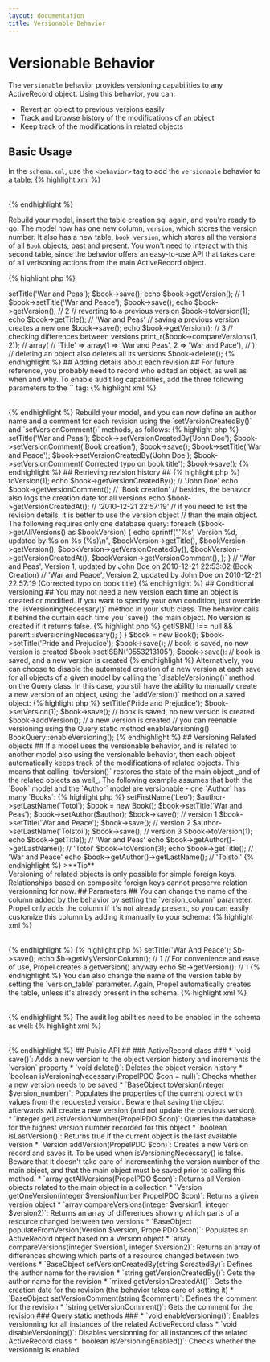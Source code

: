 ```yaml
---
layout: documentation
title: Versionable Behavior
---
```


# Versionable Behavior #

The `versionable` behavior provides versioning capabilities to any ActiveRecord object. Using this behavior, you can:

* Revert an object to previous versions easily
* Track and browse history of the modifications of an object
* Keep track of the modifications in related objects

## Basic Usage ##

In the `schema.xml`, use the `<behavior>` tag to add the `versionable` behavior to a table:
{% highlight xml %}
<table name="book">
  <column name="id" required="true" primaryKey="true" autoIncrement="true" type="INTEGER" />
  <column name="title" type="VARCHAR" required="true" />
  <behavior name="versionable" />
</table>
{% endhighlight %}

Rebuild your model, insert the table creation sql again, and you're ready to go. The model now has one new column, `version`, which stores the version number. It also has a new table, `book_version`, which stores all the versions of all `Book` objects, past and present. You won't need to interact with this second table, since the behavior offers an easy-to-use API that takes care of all verisoning actions from the main ActiveRecord object.

{% highlight php %}
<?php
$book = new Book();

// automatic version increment
$book->setTitle('War and Peas');
$book->save();
echo $book->getVersion(); // 1
$book->setTitle('War and Peace');
$book->save();
echo $book->getVersion(); // 2

// reverting to a previous version
$book->toVersion(1);
echo $book->getTitle(); // 'War and Peas'
// saving a previous version creates a new one
$book->save();
echo $book->getVersion(); // 3

// checking differences between versions
print_r($book->compareVersions(1, 2));
// array(
//   'Title' => array(1 => 'War and Peas', 2 => 'War and Pace'),
// );

// deleting an object also deletes all its versions
$book->delete();
{% endhighlight %}

## Adding details about each revision ##

For future reference, you probably need to record who edited an object, as well as when and why. To enable audit log capabilities, add the three following parameters to the `<behavior>` tag:

{% highlight xml %}
<table name="book">
  <column name="id" required="true" primaryKey="true" autoIncrement="true" type="INTEGER" />
  <column name="title" type="VARCHAR" required="true" />
  <behavior name="versionable">
    <parameter name="log_created_at" value="true" />
    <parameter name="log_created_by" value="true" />
    <parameter name="log_comment" value="true" />
  </behavior>
</table>
{% endhighlight %}

Rebuild your model, and you can now define an author name and a comment for each revision using the `setVersionCreatedBy()` and `setVersionComment()` methods, as follows:

{% highlight php %}
<?php
$book = new Book();
$book->setTitle('War and Peas');
$book->setVersionCreatedBy('John Doe');
$book->setVersionComment('Book creation');
$book->save();

$book->setTitle('War and Peace');
$book->setVersionCreatedBy('John Doe');
$book->setVersionComment('Corrected typo on book title');
$book->save();
{% endhighlight %}

## Retrieving revision history ##

{% highlight php %}
<?php
// details about each revision are available for all versions of an object
$book->toVersion(1);
echo $book->getVersionCreatedBy(); // 'John Doe'
echo $book->getVersionComment(); // 'Book creation'
// besides, the behavior also logs the creation date for all versions
echo $book->getVersionCreatedAt(); // '2010-12-21 22:57:19'

// if you need to list the revision details, it is better to use the version object
// than the main object. The following requires only one database query:
foreach ($book->getAllVersions() as $bookVersion) {
  echo sprintf("'%s', Version %d, updated by %s on %s (%s)\n",
    $bookVersion->getTitle(),
    $bookVersion->getVersion(),
    $bookVersion->getVersionCreatedBy(),
    $bookVersion->getVersionCreatedAt(),
    $bookVersion->getVersionComment(),
  );
}
// 'War and Peas', Version 1, updated by John Doe on 2010-12-21 22:53:02 (Book Creation)
// 'War and Peace', Version 2, updated by John Doe on 2010-12-21 22:57:19 (Corrected typo on book title)
{% endhighlight %}

## Conditional versioning ##

You may not need a new version each time an object is created or modified. If you want to specify your own condition, just override the `isVersioningNecessary()` method in your stub class. The behavior calls it behind the curtain each time you `save()` the main object. No version is created if it returns false.

{% highlight php %}
<?php
class Book extends BaseBook
{
  public function isVersioningNecessary()
  {
    return $this->getISBN() !== null && parent::isVersioningNecessary();
  }
}

$book = new Book();
$book->setTitle('Pride and Prejudice');
$book->save(); // book is saved, no new version is created
$book->setISBN('0553213105');
$book->save(): // book is saved, and a new version is created
{% endhighlight %}

Alternatively, you can choose to disable the automated creation of a new version at each save for all objects of a given model by calling the `disableVersioning()` method on the Query class. In this case, you still have the ability to manually create a new version of an object, using the `addVersion()` method on a saved object:

{% highlight php %}
<?php
BookQuery::disableVersioning();
$book = new Book();
$book->setTitle('Pride and Prejudice');
$book->setVersion(1);
$book->save(); // book is saved, no new version is created
$book->addVersion(); // a new version is created

// you can reenable versioning using the Query static method enableVersioning()
BookQuery::enableVersioning();
{% endhighlight %}

## Versioning Related objects ##

If a model uses the versionable behavior, and is related to another model also using the versionable behavior, then each object automatically keeps track of the modifications of related objects. This means that calling `toVersion()` restores the state of the main object _and of the related objects as well_.

The following example assumes that both the `Book` model and the `Author` model are versionable - one `Author` has many `Books`:

{% highlight php %}
<?php
$author = new Author();
$author->setFirstName('Leo');
$author->setLastName('Totoi');
$book = new Book();
$book->setTitle('War and Peas');
$book->setAuthor($author);
$book->save(); // version 1

$book->setTitle('War and Peace');
$book->save(); // version 2

$author->setLastName('Tolstoi');
$book->save(); // version 3

$book->toVersion(1);
echo $book->getTitle(); // 'War and Peas'
echo $book->getAuthor()->getLastName(); // 'Totoi'
$book->toVersion(3);
echo $book->getTitle(); // 'War and Peace'
echo $book->getAuthor()->getLastName(); // 'Tolstoi'
{% endhighlight %}

>**Tip**<br />Versioning of related objects is only possible for simple foreign keys. Relationships based on composite foreign keys cannot preserve relation versionning for now.

## Parameters ##

You can change the name of the column added by the behavior by setting the `version_column` parameter. Propel only adds the column if it's not already present, so you can easily customize this column by adding it manually to your schema:

{% highlight xml %}
<table name="book">
  <column name="id" required="true" primaryKey="true" autoIncrement="true" type="INTEGER" />
  <column name="title" type="VARCHAR" required="true" />
  <column name="my_version_column" type="BIGINT" description="Version column" />
  <behavior name="versionable">
    <parameter name="version_column" value="my_version_column" />
  </behavior>
</table>
{% endhighlight %}

{% highlight php %}
<?php
$b = new Book();
$b->setTitle('War And Peace');
$b->save();
echo $b->getMyVersionColumn(); // 1
// For convenience and ease of use, Propel creates a getVersion() anyway
echo $b->getVersion(); // 1
{% endhighlight %}

You can also change the name of the version table by setting the `version_table` parameter. Again, Propel automatically creates the table, unless it's already present in the schema:

{% highlight xml %}
<table name="book">
  <column name="id" required="true" primaryKey="true" autoIncrement="true" type="INTEGER" />
  <column name="title" type="VARCHAR" required="true" />
  <behavior name="versionable">
    <parameter name="version_table" value="my_book_version" />
  </behavior>
</table>
{% endhighlight %}

The audit log abilities need to be enabled in the schema as well:

{% highlight xml %}
<table name="book">
  <column name="id" required="true" primaryKey="true" autoIncrement="true" type="INTEGER" />
  <column name="title" type="VARCHAR" required="true" />
  <behavior name="versionable">
    <!-- Log the version creation date -->
    <parameter name="log_created_at" value="true" />
    <!-- Log the version creator name, using setVersionCreatedBy() -->
    <parameter name="log_created_by" value="true" />
    <!-- Log the version comment, using setVersionComment() -->
    <parameter name="log_comment" value="true" />
  </behavior>
</table>
{% endhighlight %}

## Public API ##

### ActiveRecord class ###

* `void save()`: Adds a new version to the object version history and increments the `version` property
* `void delete()`: Deletes the object version history
* `boolean isVersioningNecessary(PropelPDO $con = null)`: Checks whether a new version needs to be saved
* `BaseObject toVersion(integer $version_number)`: Populates the properties of the current object with values from the requested version. Beware that saving the object afterwards will create a new version (and not update the previous version).
* `integer getLastVersionNumber(PropelPDO $con)`: Queries the database for the highest version number recorded for this object
* `boolean isLastVersion()`: Returns true if the current object is the last available version
* `Version addVersion(PropelPDO $con)`: Creates a new Version record and saves it. To be used when isVersioningNecessary() is false. Beware that it doesn't take care of incrementinhg the version number of the main object, and that the main object must be saved prior to calling this method.
* `array getAllVersions(PropelPDO $con)`: Returns all Version objects related to the main object in a collection
* `Version getOneVersion(integer $versionNumber PropelPDO $con)`: Returns a given version object
* `array compareVersions(integer $version1, integer $version2)`: Returns an array of differences showing which parts of a resource changed between two versions
* `BaseObject populateFromVersion(Version $version, PropelPDO $con)`: Populates an ActiveRecord object based on a Version object
* `array compareVersions(integer $version1, integer $version2)`: Returns an array of differences showing which parts of a resource changed between two versions

* `BaseObject setVersionCreatedBy(string $createdBy)`: Defines the author name for the revision
* `string getVersionCreatedBy()`: Gets the author name for the revision
* `mixed getVersionCreatedAt()`: Gets the creation date for the revision (the behavior takes care of setting it)
* `BaseObject setVersionComment(string $comment)`: Defines the comment for the revision
* `string getVersionComment()`: Gets the comment for the revision

### Query static methods ###

* `void enableVersioning()`: Enables versionning for all instances of the related ActiveRecord class
* `void disableVersioning()`: Disables versionning for all instances of the related ActiveRecord class
* `boolean isVersioningEnabled()`: Checks whether the versionnig is enabled
